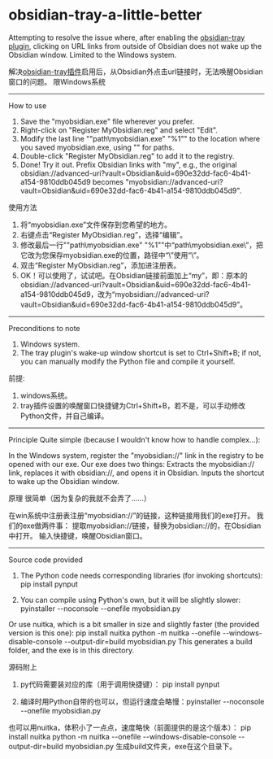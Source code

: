 # obsidian-tray-a-little-better
Attempting to resolve the issue where, after enabling the [obsidian-tray plugin](https://github.com/dragonwocky/obsidian-tray), clicking on URL links from outside of Obsidian does not wake up the Obsidian window.
Limited to the Windows system.

解决[obsidian-tray插件](https://github.com/dragonwocky/obsidian-tray)启用后，从Obsidian外点击url链接时，无法唤醒Obsidian窗口的问题。
限Windows系统

---

How to use
1. Save the "myobsidian.exe" file wherever you prefer.
2. Right-click on "Register MyObsidian.reg" and select "Edit".
3. Modify the last line ""path\myobsidian.exe" "%1"" to the location where you saved myobsidian.exe, using "\" for paths.
4. Double-click "Register MyObsidian.reg" to add it to the registry.
5. Done! Try it out. Prefix Obsidian links with "my", e.g., the original obsidian://advanced-uri?vault=Obsidian&uid=690e32dd-fac6-4b41-a154-9810ddb045d9 becomes "myobsidian://advanced-uri?vault=Obsidian&uid=690e32dd-fac6-4b41-a154-9810ddb045d9".

使用方法
1. 将“myobsidian.exe”文件保存到您希望的地方。
2. 右键点击“Register MyObsidian.reg”，选择“编辑”。
3. 修改最后一行""path\myobsidian.exe" "%1""中“path\myobsidian.exe\”，把它改为您保存myobsidian.exe的位置，路径中“\”使用“\”。
4. 双击“Register MyObsidian.reg”，添加进注册表。
5. OK！可以使用了，试试吧。在Obsidian链接前面加上“my”，即：原本的obsidian://advanced-uri?vault=Obsidian&uid=690e32dd-fac6-4b41-a154-9810ddb045d9，改为“myobsidian://advanced-uri?vault=Obsidian&uid=690e32dd-fac6-4b41-a154-9810ddb045d9”。

---

Preconditions to note
1. Windows system.
2. The tray plugin's wake-up window shortcut is set to Ctrl+Shift+B; if not, you can manually modify the Python file and compile it yourself.

前提:
1. windows系统。
2. tray插件设置的唤醒窗口快捷键为Ctrl+Shift+B，若不是，可以手动修改Python文件，并自己编译。

---

Principle
Quite simple (because I wouldn't know how to handle complex...):

In the Windows system, register the "myobsidian://" link in the registry to be opened with our exe.
Our exe does two things:
Extracts the myobsidian:// link, replaces it with obsidian://, and opens it in Obsidian.
Inputs the shortcut to wake up the Obsidian window.

原理
很简单（因为复杂的我就不会弄了……）

在win系统中注册表注册“myobsidian://”的链接，这种链接用我们的exe打开。
我们的exe做两件事：
提取myobsidian://链接，替换为obsidian://的，在Obsidian中打开。
输入快捷键，唤醒Obsidian窗口。

---

Source code provided
1. The Python code needs corresponding libraries (for invoking shortcuts):
pip install pynput

2. You can compile using Python's own, but it will be slightly slower: pyinstaller --noconsole --onefile myobsidian.py

Or use nuitka, which is a bit smaller in size and slightly faster (the provided version is this one):
pip install nuitka
python -m nuitka --onefile --windows-disable-console --output-dir=build myobsidian.py
This generates a build folder, and the exe is in this directory.

源码附上
1. py代码需要装对应的库（用于调用快捷键）：
pip install pynput

2. 编译时用Python自带的也可以，但运行速度会略慢：pyinstaller --noconsole --onefile myobsidian.py

也可以用nuitka，体积小了一点点，速度略快（前面提供的是这个版本）：
pip install nuitka
python -m nuitka --onefile --windows-disable-console --output-dir=build myobsidian.py
生成build文件夹，exe在这个目录下。
